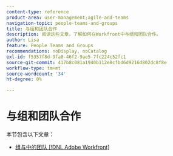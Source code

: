 ```yaml
---
content-type: reference
product-area: user-management;agile-and-teams
navigation-topic: people-teams-and-groups
title: 与组和团队合作
description: 阅读这些文章，了解如何在Workfront中与组和团队合作。
author: Lisa
feature: People Teams and Groups
recommendations: noDisplay, noCatalog
exl-id: f5357f8d-9fa0-46f2-9ae5-7fc224c52fc1
source-git-commit: 417b8c081a1940b112e8cfbd6d9216d802dc8f8e
workflow-type: tm+mt
source-wordcount: '34'
ht-degree: 0%

---
```


# 与组和团队合作

本节包含以下文章：

* [组与中的团队 [!DNL Adobe Workfront]](../../people-teams-and-groups/work-with-groups-and-teams/understanding-differences-and-similarities-between-groups-and-teams.md)
